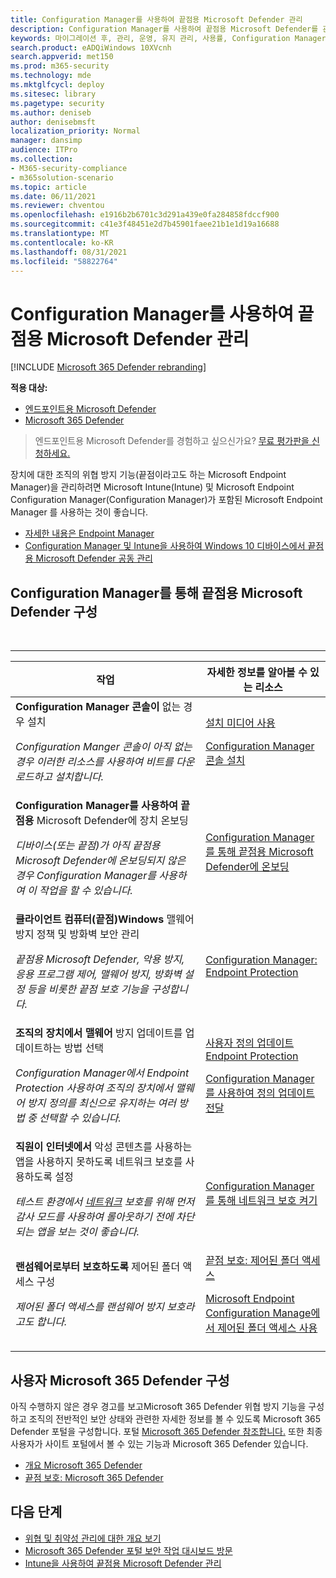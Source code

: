 ```yaml
---
title: Configuration Manager를 사용하여 끝점용 Microsoft Defender 관리
description: Configuration Manager를 사용하여 끝점용 Microsoft Defender를 관리하는 방법 학습
keywords: 마이그레이션 후, 관리, 운영, 유지 관리, 사용률, Configuration Manager, 끝점용 Microsoft Defender, edr
search.product: eADQiWindows 10XVcnh
search.appverid: met150
ms.prod: m365-security
ms.technology: mde
ms.mktglfcycl: deploy
ms.sitesec: library
ms.pagetype: security
ms.author: deniseb
author: denisebmsft
localization_priority: Normal
manager: dansimp
audience: ITPro
ms.collection:
- M365-security-compliance
- m365solution-scenario
ms.topic: article
ms.date: 06/11/2021
ms.reviewer: chventou
ms.openlocfilehash: e1916b2b6701c3d291a439e0fa284858fdccf900
ms.sourcegitcommit: c41e3f48451e2d7b45901faee21b1e1d19a16688
ms.translationtype: MT
ms.contentlocale: ko-KR
ms.lasthandoff: 08/31/2021
ms.locfileid: "58822764"
---
```

# <a name="manage-microsoft-defender-for-endpoint-with-configuration-manager"></a>Configuration Manager를 사용하여 끝점용 Microsoft Defender 관리

[!INCLUDE [Microsoft 365 Defender rebranding](../../includes/microsoft-defender.md)]

**적용 대상:**
- [엔드포인트용 Microsoft Defender](https://go.microsoft.com/fwlink/p/?linkid=2154037)
- [Microsoft 365 Defender](https://go.microsoft.com/fwlink/?linkid=2118804)

> 엔드포인트용 Microsoft Defender를 경험하고 싶으신가요? [무료 평가판을 신청하세요.](https://signup.microsoft.com/create-account/signup?products=7f379fee-c4f9-4278-b0a1-e4c8c2fcdf7e&ru=https://aka.ms/MDEp2OpenTrial?ocid=docs-wdatp-exposedapis-abovefoldlink)


장치에 대한 조직의 [](/mem)위협 방지 기능(끝점이라고도 하는 Microsoft Endpoint Manager)을 [](/mem/configmgr/core/understand/introduction) 관리하려면 Microsoft Intune(Intune) 및 Microsoft Endpoint Configuration Manager(Configuration Manager)가 포함된 Microsoft Endpoint Manager 를 사용하는 것이 좋습니다. [](/mem/intune/fundamentals/what-is-intune)

- [자세한 내용은 Endpoint Manager](/mem/endpoint-manager-overview)
- [Configuration Manager 및 Intune을 사용하여 Windows 10 디바이스에서 끝점용 Microsoft Defender 공동 관리](manage-atp-post-migration-intune.md)

## <a name="configure-microsoft-defender-for-endpoint-with-configuration-manager"></a>Configuration Manager를 통해 끝점용 Microsoft Defender 구성

<br>

****

|작업|자세한 정보를 알아볼 수 있는 리소스|
|---|---|
|**Configuration Manager 콘솔이** 없는 경우 설치 <p> *Configuration Manger 콘솔이 아직 없는 경우 이러한 리소스를 사용하여 비트를 다운로드하고 설치합니다.*|[설치 미디어 사용](/mem/configmgr/core/servers/deploy/install/get-install-media) <p> [Configuration Manager 콘솔 설치](/mem/configmgr/core/servers/deploy/install/install-consoles)|
|**Configuration Manager를 사용하여 끝점용** Microsoft Defender에 장치 온보딩 <p> *디바이스(또는 끝점)가 아직 끝점용 Microsoft Defender에 온보딩되지 않은 경우 Configuration Manager를 사용하여 이 작업을 할 수 있습니다.*|[Configuration Manager를 통해 끝점용 Microsoft Defender에 온보딩](/mem/configmgr/protect/deploy-use/defender-advanced-threat-protection#about-onboarding-to-atp-with-configuration-manager)|
|**클라이언트 컴퓨터(끝점)Windows** 맬웨어 방지 정책 및 방화벽 보안 관리 <p> *끝점용 Microsoft Defender, 악용 방지, 응용 프로그램 제어, 맬웨어 방지, 방화벽 설정 등을 비롯한 끝점 보호 기능을 구성합니다.*|[Configuration Manager: Endpoint Protection](/mem/configmgr/protect/deploy-use/endpoint-protection)|
|**조직의 장치에서 맬웨어** 방지 업데이트를 업데이트하는 방법 선택 <p> *Configuration Manager에서 Endpoint Protection 사용하여 조직의 장치에서 맬웨어 방지 정의를 최신으로 유지하는 여러 방법 중 선택할 수 있습니다.*|[사용자 정의 업데이트 Endpoint Protection](/mem/configmgr/protect/deploy-use/endpoint-definition-updates) <p> [Configuration Manager를 사용하여 정의 업데이트 전달](/mem/configmgr/protect/deploy-use/endpoint-definitions-configmgr)|
|**직원이 인터넷에서** 악성 콘텐츠를 사용하는 앱을 사용하지 못하도록 네트워크 보호를 사용하도록 설정 <p> *테스트 환경에서 [네트워크](/microsoft-365/security/defender-endpoint/evaluate-network-protection) 보호를 위해 먼저 감사 모드를 사용하여 롤아웃하기 전에 차단되는 앱을 보는 것이 좋습니다.*|[Configuration Manager를 통해 네트워크 보호 켜기](/microsoft-365/security/defender-endpoint/enable-network-protection#microsoft-endpoint-configuration-manager)|
|**랜섬웨어로부터 보호하도록** 제어된 폴더 액세스 구성 <p> *제어된 폴더 액세스를 랜섬웨어 방지 보호라고도 합니다.*|[끝점 보호: 제어된 폴더 액세스](/mem/intune/protect/endpoint-protection-windows-10#controlled-folder-access) <p> [Microsoft Endpoint Configuration Manage에서 제어된 폴더 액세스 사용](/microsoft-365/security/defender-endpoint/enable-controlled-folders#microsoft-endpoint-configuration-manager)|
|||

## <a name="configure-your-microsoft-365-defender-portal"></a>사용자 Microsoft 365 Defender 구성

아직 수행하지 않은 경우 경고를 보고Microsoft 365 Defender 위협 방지 기능을 구성하고 조직의 전반적인 보안 상태와 관련한 자세한 정보를 볼 수 있도록 Microsoft 365 Defender 포털을 구성합니다. 포털 [Microsoft 365 Defender 참조합니다.](microsoft-defender-security-center.md) 또한 최종 사용자가 사이트 포털에서 볼 수 있는 기능과 Microsoft 365 Defender 있습니다.

- [개요 Microsoft 365 Defender](/microsoft-365/security/defender-endpoint/use)
- [끝점 보호: Microsoft 365 Defender](/mem/intune/protect/endpoint-protection-windows-10#microsoft-defender-security-center)

## <a name="next-steps"></a>다음 단계

- [위협 및 취약성 관리에 대한 개요 보기](/microsoft-365/security/defender-endpoint/next-gen-threat-and-vuln-mgt)
- [Microsoft 365 Defender 포털 보안 작업 대시보드 방문](/microsoft-365/security/defender-endpoint/security-operations-dashboard)
- [Intune을 사용하여 끝점용 Microsoft Defender 관리](manage-atp-post-migration-intune.md)
